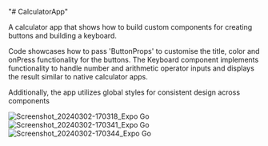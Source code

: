 "# CalculatorApp" 

A calculator app that shows how to build custom components for creating buttons and building a keyboard. 

Code showcases how to pass 'ButtonProps' to customise the title, color and onPress functionality for the buttons. 
The Keyboard component implements functionality to handle number and arithmetic operator inputs and displays the result similar to native calculator apps. 

Additionally, the app utilizes global styles for consistent design across components

![Screenshot_20240302-170318_Expo Go](https://github.com/knuguru/CalculatorApp/assets/161977397/0d206c06-d25a-4605-8ddc-93ab7703bffe)
![Screenshot_20240302-170341_Expo Go](https://github.com/knuguru/CalculatorApp/assets/161977397/ef927ce8-a658-4cae-8ee4-c212c044ffd0)
![Screenshot_20240302-170344_Expo Go](https://github.com/knuguru/CalculatorApp/assets/161977397/20cde5e7-acd0-4615-b82e-a3107191d5c2)
